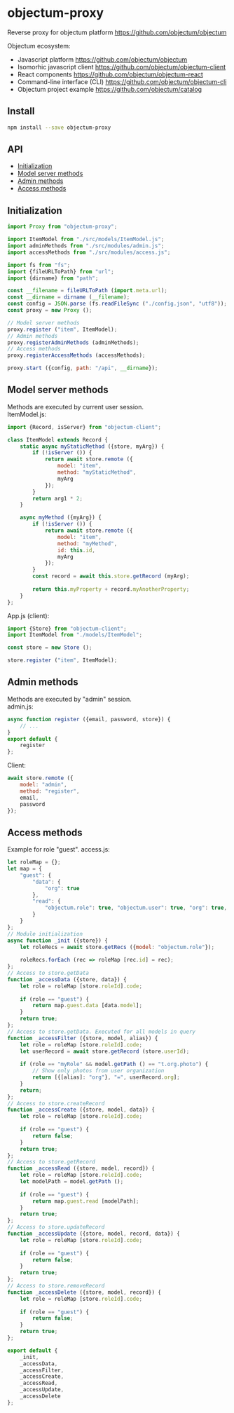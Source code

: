 # objectum-proxy
Reverse proxy for objectum platform https://github.com/objectum/objectum 

Objectum ecosystem:
* Javascript platform https://github.com/objectum/objectum  
* Isomorhic javascript client https://github.com/objectum/objectum-client  
* React components https://github.com/objectum/objectum-react  
* Command-line interface (CLI) https://github.com/objectum/objectum-cli  
* Objectum project example https://github.com/objectum/catalog 

## Install
```bash
npm install --save objectum-proxy
```

## API
* [Initialization](#init)  
* [Model server methods](#modelServerMethods)
* [Admin methods](#adminMethods)
* [Access methods](#accessMethods)

<a name="init" />

## Initialization
```js
import Proxy from "objectum-proxy";

import ItemModel from "./src/models/ItemModel.js";
import adminMethods from "./src/modules/admin.js";
import accessMethods from "./src/modules/access.js";

import fs from "fs";
import {fileURLToPath} from "url";
import {dirname} from "path";

const __filename = fileURLToPath (import.meta.url);
const __dirname = dirname (__filename);
const config = JSON.parse (fs.readFileSync ("./config.json", "utf8"));
const proxy = new Proxy ();

// Model server methods
proxy.register ("item", ItemModel);
// Admin methods
proxy.registerAdminMethods (adminMethods);
// Access methods
proxy.registerAccessMethods (accessMethods);

proxy.start ({config, path: "/api", __dirname});
```

<a name="modelServerMethods" />

## Model server methods
Methods are executed by current user session.  
ItemModel.js:
```js
import {Record, isServer} from "objectum-client";

class ItemModel extends Record {
    static async myStaticMethod ({store, myArg}) {
        if (!isServer ()) {
            return await store.remote ({
                model: "item",
                method: "myStaticMethod",
                myArg
            });
        }
        return arg1 * 2;
    }

    async myMethod ({myArg}) {
        if (!isServer ()) {
            return await store.remote ({
                model: "item",
                method: "myMethod",
                id: this.id,
                myArg
            });
        }
        const record = await this.store.getRecord (myArg);
 
        return this.myProperty + record.myAnotherProperty;
    }
};
```
App.js (client):
```js
import {Store} from "objectum-client";
import ItemModel from "./models/ItemModel";

const store = new Store ();

store.register ("item", ItemModel);
```

<a name="adminMethods" />

## Admin methods
Methods are executed by "admin" session.  
admin.js:
```js
async function register ({email, password, store}) {
    // ...
}
export default {
    register
};
```
Client:
```js
await store.remote ({
    model: "admin",
    method: "register",
    email, 
    password
});
```

<a name="accessMethods" />

## Access methods
Example for role "guest". access.js:
```js
let roleMap = {};
let map = {
    "guest": {
        "data": {
            "org": true
        },
        "read": {
            "objectum.role": true, "objectum.user": true, "org": true, "t.org.photo": true
        }
    }
};
// Module initialization
async function _init ({store}) {
    let roleRecs = await store.getRecs ({model: "objectum.role"});
    
    roleRecs.forEach (rec => roleMap [rec.id] = rec);
};
// Access to store.getData
function _accessData ({store, data}) {
    let role = roleMap [store.roleId].code;
    
    if (role == "guest") {
        return map.guest.data [data.model];
    }
    return true;
};
// Access to store.getData. Executed for all models in query
function _accessFilter ({store, model, alias}) {
    let role = roleMap [store.roleId].code;
    let userRecord = await store.getRecord (store.userId); 
    
    if (role == "myRole" && model.getPath () == "t.org.photo") {
        // Show only photos from user organization
        return [{[alias]: "org"}, "=", userRecord.org];
    }
    return;
};
// Access to store.createRecord
function _accessCreate ({store, model, data}) {
    let role = roleMap [store.roleId].code;
    
    if (role == "guest") {
        return false;
    }
    return true;
};
// Access to store.getRecord
function _accessRead ({store, model, record}) {
    let role = roleMap [store.roleId].code;
    let modelPath = model.getPath ();
    
    if (role == "guest") {
        return map.guest.read [modelPath];
    }
    return true;
};
// Access to store.updateRecord
function _accessUpdate ({store, model, record, data}) {
    let role = roleMap [store.roleId].code;
    
    if (role == "guest") {
        return false;
    }
    return true;
};
// Access to store.removeRecord
function _accessDelete ({store, model, record}) {
    let role = roleMap [store.roleId].code;
    
    if (role == "guest") {
        return false;
    }
    return true;
};

export default {
    _init,
    _accessData,
    _accessFilter,
    _accessCreate,
    _accessRead,
    _accessUpdate,
    _accessDelete
};
```
